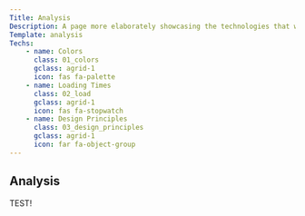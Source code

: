 ```yaml
---
Title: Analysis
Description: A page more elaborately showcasing the technologies that we're working with.
Template: analysis
Techs:
    - name: Colors
      class: 01_colors
      gclass: agrid-1
      icon: fas fa-palette
    - name: Loading Times
      class: 02_load
      gclass: agrid-1
      icon: fas fa-stopwatch
    - name: Design Principles
      class: 03_design_principles
      gclass: agrid-1
      icon: far fa-object-group
---
```


## Analysis

TEST!